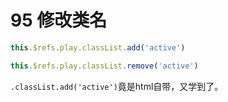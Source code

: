 # 95 修改类名



```js
this.$refs.play.classList.add('active')
```

```js
this.$refs.play.classList.remove('active')
```

`.classList.add('active')`竟是html自带，又学到了。

